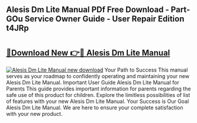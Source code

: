 ## Alesis Dm Lite Manual PDf Free Download - Part-GOu Service Owner Guide - User Repair Edition t4JRp

# <h2><a href="http://cf13387.oget.top/?id=Alesis+Dm+Lite+Manual">🔗Download New 👉🔴 Alesis Dm Lite Manual</a></h2>

[![Alesis Dm Lite Manual new download](https://i.imgur.com/5g1atiW.png)](http://cf13387.oget.top/?id=Alesis+Dm+Lite+Manual)
Your Path to Success This manual serves as your roadmap to confidently operating and maintaining your new Alesis Dm Lite Manual. Important User Guide Alesis Dm Lite Manual for Parents This guide provides important information for parents regarding the safe use of this product for children. Explore the limitless possibilities of list of features with your new Alesis Dm Lite Manual. Your Success is Our Goal Alesis Dm Lite Manual. We are here to ensure your complete satisfaction with your new product.
